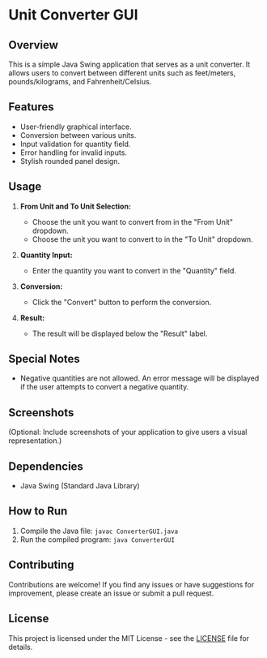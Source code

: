 # Unit Converter GUI

## Overview

This is a simple Java Swing application that serves as a unit converter. It allows users to convert between different units such as feet/meters, pounds/kilograms, and Fahrenheit/Celsius.

## Features

- User-friendly graphical interface.
- Conversion between various units.
- Input validation for quantity field.
- Error handling for invalid inputs.
- Stylish rounded panel design.

## Usage

1. **From Unit and To Unit Selection:**
   - Choose the unit you want to convert from in the "From Unit" dropdown.
   - Choose the unit you want to convert to in the "To Unit" dropdown.

2. **Quantity Input:**
   - Enter the quantity you want to convert in the "Quantity" field.

3. **Conversion:**
   - Click the "Convert" button to perform the conversion.

4. **Result:**
   - The result will be displayed below the "Result" label.

## Special Notes

- Negative quantities are not allowed. An error message will be displayed if the user attempts to convert a negative quantity.

## Screenshots

(Optional: Include screenshots of your application to give users a visual representation.)

## Dependencies

- Java Swing (Standard Java Library)

## How to Run

1. Compile the Java file: `javac ConverterGUI.java`
2. Run the compiled program: `java ConverterGUI`

## Contributing

Contributions are welcome! If you find any issues or have suggestions for improvement, please create an issue or submit a pull request.

## License

This project is licensed under the MIT License - see the [LICENSE](LICENSE) file for details.
